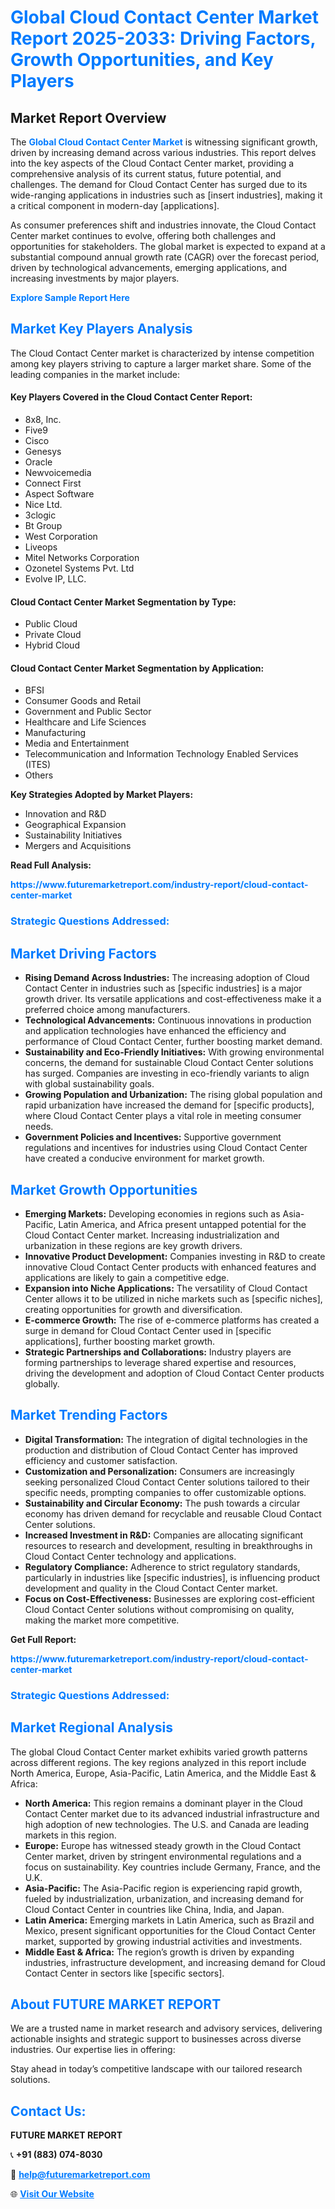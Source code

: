 <h1 style="color: #007BFF;">Global Cloud Contact Center Market Report 2025-2033: Driving Factors, Growth Opportunities, and Key Players</h1>

<section id="overview">
<h2>Market Report Overview</h2>
<p>The <a href="https://www.futuremarketreport.com/industry-report/cloud-contact-center-market" style="color: #007BFF; text-decoration: none;"><strong>Global Cloud Contact Center Market</strong></a> is witnessing significant growth, driven by increasing demand across various industries. This report delves into the key aspects of the Cloud Contact Center market, providing a comprehensive analysis of its current status, future potential, and challenges. The demand for Cloud Contact Center has surged due to its wide-ranging applications in industries such as [insert industries], making it a critical component in modern-day [applications].</p>
<p>As consumer preferences shift and industries innovate, the Cloud Contact Center market continues to evolve, offering both challenges and opportunities for stakeholders. The global market is expected to expand at a substantial compound annual growth rate (CAGR) over the forecast period, driven by technological advancements, emerging applications, and increasing investments by major players.</p>
</section>

<section id="overview">
<p><a href="https://www.futuremarketreport.com/request-sample/reportId=57895" style="color: #007BFF; text-decoration: none;"><strong>Explore Sample Report Here</strong></a></p>
</section>

<section id="key-players">
<h2 style="color: #007BFF;">Market Key Players Analysis</h2>
<p>The Cloud Contact Center market is characterized by intense competition among key players striving to capture a larger market share. Some of the leading companies in the market include:</p>
<h4>Key Players Covered in the Cloud Contact Center Report:</h4>
<ul><li>8x8, Inc.</li><li>Five9</li><li>Cisco</li><li>Genesys</li><li>Oracle</li><li>Newvoicemedia</li><li>Connect First</li><li>Aspect Software</li><li>Nice Ltd.</li><li>3clogic</li><li>Bt Group</li><li>West Corporation</li><li>Liveops</li><li>Mitel Networks Corporation</li><li>Ozonetel Systems Pvt. Ltd</li><li>Evolve IP, LLC.</li></ul>
<h4>Cloud Contact Center Market Segmentation by Type:</h4>
<ul><li>Public Cloud</li><li>Private Cloud</li><li>Hybrid Cloud</li></ul>

<h4>Cloud Contact Center Market Segmentation by Application:</h4>
<ul><li>BFSI</li><li>Consumer Goods and Retail</li><li>Government and Public Sector</li><li>Healthcare and Life Sciences</li><li>Manufacturing</li><li>Media and Entertainment</li><li>Telecommunication and Information Technology Enabled Services (ITES)</li><li>Others</li></ul>
<p><strong>Key Strategies Adopted by Market Players:</strong></p>
<ul>
<li>Innovation and R&D</li>
<li>Geographical Expansion</li>
<li>Sustainability Initiatives</li>
<li>Mergers and Acquisitions</li>
</ul>
</section>

<section>
<p><strong>Read Full Analysis: </strong></p><a href="https://www.futuremarketreport.com/industry-report/cloud-contact-center-market" style="color: #007BFF; text-decoration: none;"><strong>https://www.futuremarketreport.com/industry-report/cloud-contact-center-market</strong></a>
<h3 style="color: #007BFF;">Strategic Questions Addressed:</h3>
</section>

<section id="driving-factors">
<h2 style="color: #007BFF;">Market Driving Factors</h2>
<ul>
<li><strong>Rising Demand Across Industries:</strong> The increasing adoption of Cloud Contact Center in industries such as [specific industries] is a major growth driver. Its versatile applications and cost-effectiveness make it a preferred choice among manufacturers.</li>
<li><strong>Technological Advancements:</strong> Continuous innovations in production and application technologies have enhanced the efficiency and performance of Cloud Contact Center, further boosting market demand.</li>
<li><strong>Sustainability and Eco-Friendly Initiatives:</strong> With growing environmental concerns, the demand for sustainable Cloud Contact Center solutions has surged. Companies are investing in eco-friendly variants to align with global sustainability goals.</li>
<li><strong>Growing Population and Urbanization:</strong> The rising global population and rapid urbanization have increased the demand for [specific products], where Cloud Contact Center plays a vital role in meeting consumer needs.</li>
<li><strong>Government Policies and Incentives:</strong> Supportive government regulations and incentives for industries using Cloud Contact Center have created a conducive environment for market growth.</li>
</ul>
</section>

<section id="growth-opportunities">
<h2 style="color: #007BFF;">Market Growth Opportunities</h2>
<ul>
<li><strong>Emerging Markets:</strong> Developing economies in regions such as Asia-Pacific, Latin America, and Africa present untapped potential for the Cloud Contact Center market. Increasing industrialization and urbanization in these regions are key growth drivers.</li>
<li><strong>Innovative Product Development:</strong> Companies investing in R&D to create innovative Cloud Contact Center products with enhanced features and applications are likely to gain a competitive edge.</li>
<li><strong>Expansion into Niche Applications:</strong> The versatility of Cloud Contact Center allows it to be utilized in niche markets such as [specific niches], creating opportunities for growth and diversification.</li>
<li><strong>E-commerce Growth:</strong> The rise of e-commerce platforms has created a surge in demand for Cloud Contact Center used in [specific applications], further boosting market growth.</li>
<li><strong>Strategic Partnerships and Collaborations:</strong> Industry players are forming partnerships to leverage shared expertise and resources, driving the development and adoption of Cloud Contact Center products globally.</li>
</ul>
</section>

<section id="trending-factors">
<h2 style="color: #007BFF;">Market Trending Factors</h2>
<ul>
<li><strong>Digital Transformation:</strong> The integration of digital technologies in the production and distribution of Cloud Contact Center has improved efficiency and customer satisfaction.</li>
<li><strong>Customization and Personalization:</strong> Consumers are increasingly seeking personalized Cloud Contact Center solutions tailored to their specific needs, prompting companies to offer customizable options.</li>
<li><strong>Sustainability and Circular Economy:</strong> The push towards a circular economy has driven demand for recyclable and reusable Cloud Contact Center solutions.</li>
<li><strong>Increased Investment in R&D:</strong> Companies are allocating significant resources to research and development, resulting in breakthroughs in Cloud Contact Center technology and applications.</li>
<li><strong>Regulatory Compliance:</strong> Adherence to strict regulatory standards, particularly in industries like [specific industries], is influencing product development and quality in the Cloud Contact Center market.</li>
<li><strong>Focus on Cost-Effectiveness:</strong> Businesses are exploring cost-efficient Cloud Contact Center solutions without compromising on quality, making the market more competitive.</li>
</ul>
</section>

<section>
<p><strong>Get Full Report: </strong></p><a href="https://www.futuremarketreport.com/industry-report/cloud-contact-center-market" style="color: #007BFF; text-decoration: none;"><strong>https://www.futuremarketreport.com/industry-report/cloud-contact-center-market</strong></a>
<h3 style="color: #007BFF;">Strategic Questions Addressed:</h3>
</section>


<section id="regional-analysis">
<h2 style="color: #007BFF;">Market Regional Analysis</h2>
<p>The global Cloud Contact Center market exhibits varied growth patterns across different regions. The key regions analyzed in this report include North America, Europe, Asia-Pacific, Latin America, and the Middle East & Africa:</p>
<ul>
<li><strong>North America:</strong> This region remains a dominant player in the Cloud Contact Center market due to its advanced industrial infrastructure and high adoption of new technologies. The U.S. and Canada are leading markets in this region.</li>
<li><strong>Europe:</strong> Europe has witnessed steady growth in the Cloud Contact Center market, driven by stringent environmental regulations and a focus on sustainability. Key countries include Germany, France, and the U.K.</li>
<li><strong>Asia-Pacific:</strong> The Asia-Pacific region is experiencing rapid growth, fueled by industrialization, urbanization, and increasing demand for Cloud Contact Center in countries like China, India, and Japan.</li>
<li><strong>Latin America:</strong> Emerging markets in Latin America, such as Brazil and Mexico, present significant opportunities for the Cloud Contact Center market, supported by growing industrial activities and investments.</li>
<li><strong>Middle East & Africa:</strong> The region’s growth is driven by expanding industries, infrastructure development, and increasing demand for Cloud Contact Center in sectors like [specific sectors].</li>
</ul>
</section>

<footer>
<h2 style="color: #007BFF;">About FUTURE MARKET REPORT</h2>
<p>We are a trusted name in market research and advisory services, delivering actionable insights and strategic support to businesses across diverse industries. Our expertise lies in offering:</p>

<p>Stay ahead in today’s competitive landscape with our tailored research solutions.</p>

<h2 style="color: #007BFF;">Contact Us:</h2>
<p><strong>FUTURE MARKET REPORT</strong></p>
<p>📞 <strong>+91 (883) 074-8030</strong></p>
<p>📧 <strong><a href="mailto:help@futuremarketreport.com" style="color: #007BFF;">help@futuremarketreport.com</a></strong></p>
<p>🌐 <strong><a href="https://www.futuremarketreport.com/" style="color: #007BFF;">Visit Our Website</a></strong></p>
</footer>